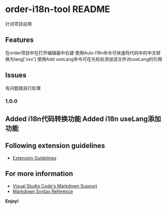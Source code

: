 # order-i18n-tool README

针对项目自用

## Features

在order项目中在打开编辑器中右键 
使用Auto I18n命令可快速将代码中的中文转换为lang['xxx']
使用Add useLang命令可在光标处添加该文件对useLang的引用


## Issues

有问题就自行处理

### 1.0.0

Added i18n代码转换功能
Added i18n useLang添加功能
---

## Following extension guidelines

* [Extension Guidelines](https://code.visualstudio.com/api/references/extension-guidelines)

## For more information

* [Visual Studio Code's Markdown Support](http://code.visualstudio.com/docs/languages/markdown)
* [Markdown Syntax Reference](https://help.github.com/articles/markdown-basics/)

**Enjoy!**
